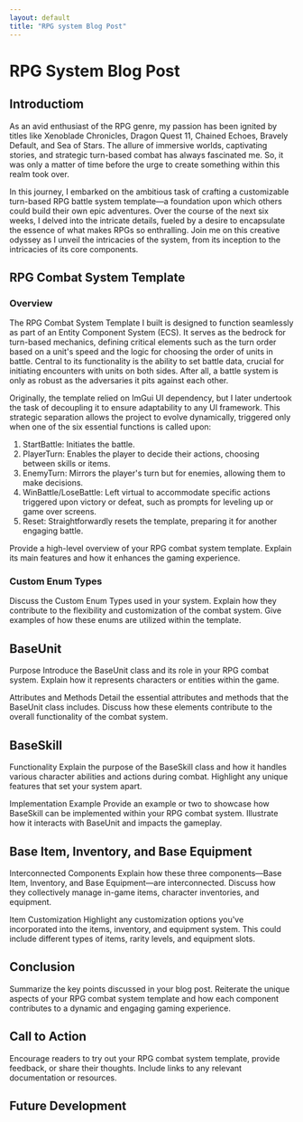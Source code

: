 ```yaml
---
layout: default
title: "RPG system Blog Post"
---
```


# RPG System Blog Post

## Introductiom
As an avid enthusiast of the RPG genre, my passion has been ignited by titles like Xenoblade Chronicles, Dragon Quest 11, Chained Echoes, Bravely Default, and Sea of Stars. The allure of immersive worlds, captivating stories, and strategic turn-based combat has always fascinated me. So, it was only a matter of time before the urge to create something within this realm took over.

In this journey, I embarked on the ambitious task of crafting a customizable turn-based RPG battle system template—a foundation upon which others could build their own epic adventures. Over the course of the next six weeks, I delved into the intricate details, fueled by a desire to encapsulate the essence of what makes RPGs so enthralling. Join me on this creative odyssey as I unveil the intricacies of the system, from its inception to the intricacies of its core components.

## RPG Combat System Template
### Overview
The RPG Combat System Template I built is designed to function seamlessly as part of an Entity Component System (ECS). It serves as the bedrock for turn-based mechanics, defining critical elements such as the turn order based on a unit's speed and the logic for choosing the order of units in battle. Central to its functionality is the ability to set battle data, crucial for initiating encounters with units on both sides. After all, a battle system is only as robust as the adversaries it pits against each other.

Originally, the template relied on ImGui UI dependency, but I later undertook the task of decoupling it to ensure adaptability to any UI framework. This strategic separation allows the project to evolve dynamically, triggered only when one of the six essential functions is called upon:

1. StartBattle: Initiates the battle.
2. PlayerTurn: Enables the player to decide their actions, choosing between skills or items.
3. EnemyTurn: Mirrors the player's turn but for enemies, allowing them to make decisions.
4. WinBattle/LoseBattle: Left virtual to accommodate specific actions triggered upon victory or defeat, such as prompts for leveling up or game over screens.
5. Reset: Straightforwardly resets the template, preparing it for another engaging battle.

Provide a high-level overview of your RPG combat system template. Explain its main features and how it enhances the gaming experience.

### Custom Enum Types
Discuss the Custom Enum Types used in your system. Explain how they contribute to the flexibility and customization of the combat system. Give examples of how these enums are utilized within the template.

## BaseUnit
Purpose
Introduce the BaseUnit class and its role in your RPG combat system. Explain how it represents characters or entities within the game.

Attributes and Methods
Detail the essential attributes and methods that the BaseUnit class includes. Discuss how these elements contribute to the overall functionality of the combat system.

## BaseSkill
Functionality
Explain the purpose of the BaseSkill class and how it handles various character abilities and actions during combat. Highlight any unique features that set your system apart.

Implementation Example
Provide an example or two to showcase how BaseSkill can be implemented within your RPG combat system. Illustrate how it interacts with BaseUnit and impacts the gameplay.

## Base Item, Inventory, and Base Equipment
Interconnected Components
Explain how these three components—Base Item, Inventory, and Base Equipment—are interconnected. Discuss how they collectively manage in-game items, character inventories, and equipment.

Item Customization
Highlight any customization options you've incorporated into the items, inventory, and equipment system. This could include different types of items, rarity levels, and equipment slots.

## Conclusion
Summarize the key points discussed in your blog post. Reiterate the unique aspects of your RPG combat system template and how each component contributes to a dynamic and engaging gaming experience.

## Call to Action
Encourage readers to try out your RPG combat system template, provide feedback, or share their thoughts. Include links to any relevant documentation or resources.

## Future Development

